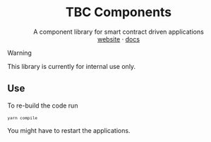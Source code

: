 <div align="center">
  <h1>TBC Components</h1>
  <p>
    A component library for smart contract driven applications
    <br />
    <a href="http://bitcoincomputer.io/">website</a> &#183; <a href="http://docs.bitcoincomputer.io/">docs</a>
  </p>
</div>

> [!WARNING]
> This library is currently for internal use only.

## Use

To re-build the code run 

<font size=1>

```js
yarn compile
```

</font>

You might have to restart the applications.
